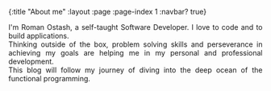 {:title "About me"
:layout :page
:page-index 1
:navbar? true}

<div style="text-align: justify">
I'm Roman Ostash, a self-taught Software Developer. I love to code and to build applications.<br/>
Thinking outside of the box, problem solving skills and perseverance in achieving my goals are helping me in my personal and professional development.<br/>
This blog will follow my journey of diving into the deep ocean of the functional programming.
</div>
